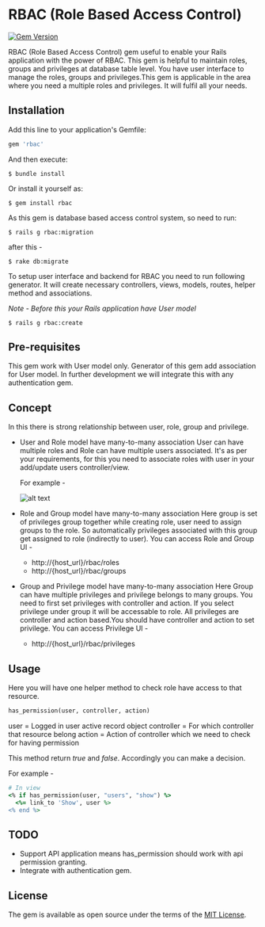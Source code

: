 # RBAC (Role Based Access Control)
[![Gem Version](https://badge.fury.io/rb/rbac.svg)](https://badge.fury.io/rb/rbac)

RBAC (Role Based Access Control) gem useful to enable your Rails application with the power of RBAC.
This gem is helpful to maintain roles, groups and privileges at database table level. You have user interface to manage the roles, groups and privileges.This gem is applicable in the area where you need a multiple roles and privileges. It will fulfil all your needs.

## Installation

Add this line to your application's Gemfile:

```ruby
gem 'rbac'
```

And then execute:

    $ bundle install

Or install it yourself as:

    $ gem install rbac
    
As this gem is database based access control system, so need to run:

    $ rails g rbac:migration

after this -

    $ rake db:migrate

To setup user interface and backend for RBAC you need to run following generator. It will create necessary controllers, views, models, routes, helper method and associations.

*Note - Before this your Rails application have User model*

	$ rails g rbac:create

## Pre-requisites
This gem work with User model only. Generator of this gem add association for User model. In further development we will integrate this with any authentication gem.

## Concept
In this there is strong relationship between user, role, group and privilege. 
* User and Role model have many-to-many association
	User can have multiple roles and Role can have multiple users associated. It's as per your requirements, for this you need to associate roles with user in your add/update users controller/view.
	
	For example -
	
  	![alt text](https://raw.githubusercontent.com/sandipkaranjekar/rbac/master/images/user_form.png "User new/edit form")
  
* Role and Group model have many-to-many association
	Here group is set of privileges group together while creating role, user need to assign groups to the role. So automatically privileges associated with this group get assigned to role (indirectly to user).
  You can access Role and Group UI -
  * http://{host_url}/rbac/roles
  * http://{host_url}/rbac/groups
  
* Group and Privilege model have many-to-many association
  Here Group can have multiple privileges and privilege belongs to many groups. You need to first set privileges with controller and action. If you select privilege under group it will be accessable to role.
  All privileges are controller and action based.You should have controller and action to set privilege.
  You can access Privilege UI -
  * http://{host_url}/rbac/privileges

## Usage
Here you will have one helper method to check role have access to that resource.
```ruby
has_permission(user, controller, action)
```
user = Logged in user active record object
controller = For which controller that resource belong
action = Action of controller which we need to check for having permission

This method return *true* and *false*. Accordingly you can make a decision.

For example - 
```ruby
# In view
<% if has_permission(user, "users", "show") %>
  <%= link_to 'Show', user %>
<% end %>
```
## TODO
* Support API application means has_permission should work with api permission granting.
* Integrate with authentication gem.

## License

The gem is available as open source under the terms of the [MIT License](http://opensource.org/licenses/MIT).

